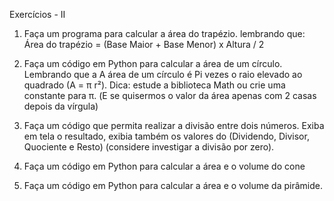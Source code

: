 Exercícios - II

1) Faça um programa para calcular a área do trapézio. lembrando que: Área do trapézio = (Base Maior + Base Menor) x Altura / 2

2) Faça um código em Python para calcular a área de um círculo. Lembrando que a A área de um círculo é Pi vezes o raio elevado ao quadrado (A = π r²). Dica: estude a biblioteca Math ou crie uma constante para π. (E se quisermos o valor da área apenas com 2 casas depois da vírgula)

3) Faça um código que permita realizar a divisão entre dois números. Exiba em tela o resultado, exibia também os valores do (Dividendo, Divisor, Quociente e Resto) (considere investigar a divisão por zero).

4) Faça um código em Python para calcular a área e o volume do cone 

5) Faça um código em Python para calcular a área e o volume da pirâmide. 
